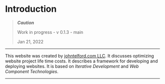 # Introduction

> ***Caution***
> 
> Work in progress - v 0.1.3 - main
> 
> Jan 21, 2022

---

This website was created by [johntelford.com LLC](company.md). It discusses optimizing website project life time costs. It describes a framework for developing and deploying websites. It is based on *Iterative Development* and *Web Component Technologies*.

---


